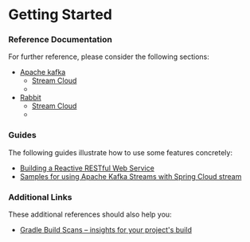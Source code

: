 # Getting Started

### Reference Documentation
For further reference, please consider the following sections:

* [Apache kafka](https://kafka.apache.org/)
   * [Stream Cloud](https://github.com/edzamo13/stream-data/tree/main/apache-kafka)
   * 
* [Rabbit](https://www.rabbitmq.com/)
   * [Stream Cloud](https://github.com/edzamo13/stream-data/tree/main/apache-kafka)
   *


### Guides
The following guides illustrate how to use some features concretely:

* [Building a Reactive RESTful Web Service](https://spring.io/guides/gs/reactive-rest-service/)
* [Samples for using Apache Kafka Streams with Spring Cloud stream](https://github.com/spring-cloud/spring-cloud-stream-samples/tree/master/kafka-streams-samples)

### Additional Links
These additional references should also help you:

* [Gradle Build Scans – insights for your project's build](https://scans.gradle.com#gradle)

